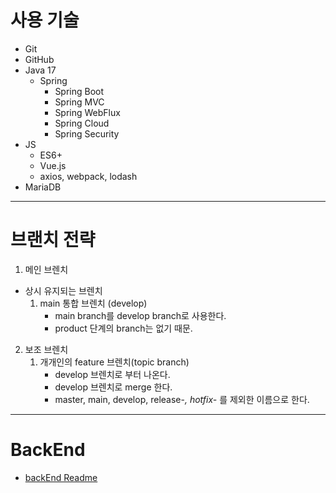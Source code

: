 # 사용 기술
- Git
- GitHub
- Java 17
   - Spring
      - Spring Boot
      - Spring MVC
      - Spring WebFlux
      - Spring Cloud
      - Spring Security
- JS
   - ES6+
   - Vue.js
   - axios, webpack, lodash
- MariaDB
---
# 브랜치 전략
1. 메인 브렌치
  - 상시 유지되는 브렌치
    1. main 통합 브렌치 (develop)
       - main branch를 develop branch로 사용한다.
       - product 단계의 branch는 없기 때문.
2. 보조 브렌치
   1. 개개인의 feature 브렌치(topic branch)
      - develop 브렌치로 부터 나온다.
      - develop 브렌치로 merge 한다.
      - master, main, develop, release-*, hotfix-* 를 제외한 이름으로 한다.

---
# BackEnd
- [backEnd Readme](./backend/readme.md)
